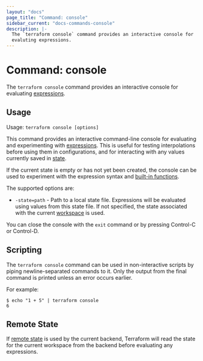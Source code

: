 ```yaml
---
layout: "docs"
page_title: "Command: console"
sidebar_current: "docs-commands-console"
description: |-
  The `terraform console` command provides an interactive console for
  evaluting expressions.
---
```


# Command: console

The `terraform console` command provides an interactive console for
evaluating [expressions](/docs/configuration/expressions/index.html).

## Usage

Usage: `terraform console [options]`

This command provides an interactive command-line console for evaluating and
experimenting with [expressions](/docs/configuration/expressions/index.html).
This is useful for testing interpolations before using them in configurations,
and for interacting with any values currently saved in
[state](/docs/state/index.html).

If the current state is empty or has not yet been created, the console can be
used to experiment with the expression syntax and
[built-in functions](/docs/configuration/functions.html).

The supported options are:

* `-state=path` - Path to a local state file. Expressions will be evaluated
  using values from this state file. If not specified, the state associated
  with the current [workspace](/docs/state/workspaces.html) is used.

You can close the console with the `exit` command or by pressing Control-C
or Control-D.

## Scripting

The `terraform console` command can be used in non-interactive scripts
by piping newline-separated commands to it. Only the output from the
final command is printed unless an error occurs earlier.

For example:

```shell
$ echo "1 + 5" | terraform console
6
```

## Remote State

If [remote state](/docs/state/remote.html) is used by the current backend,
Terraform will read the state for the current workspace from the backend
before evaluating any expressions.
